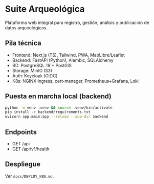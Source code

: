# Suite Arqueológica

Plataforma web integral para registro, gestión, análisis y publicación de datos arqueológicos.

## Pila técnica
- Frontend: Next.js (TS), Tailwind, PWA, MapLibre/Leaflet
- Backend: FastAPI (Python), Alembic, SQLAlchemy
- BD: PostgreSQL 16 + PostGIS
- Storage: MinIO (S3)
- Auth: Keycloak (OIDC)
- K8s: NGINX Ingress, cert-manager, Prometheus+Grafana, Loki

## Puesta en marcha local (backend)
```bash
python -m venv .venv && source .venv/bin/activate
pip install -r backend/requirements.txt
uvicorn app.main:app --reload --app-dir backend
```

## Endpoints
- GET /api
- GET /api/v1/health

## Despliegue
Ver `docs/DEPLOY_K8S.md`. 